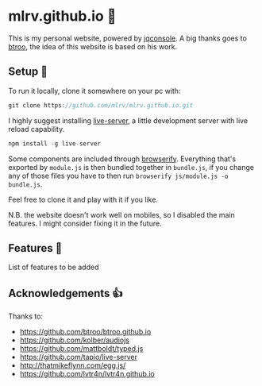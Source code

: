# mlrv.github.io :space_invader:

This is my personal website, powered by [jqconsole](https://github.com/replit/jq-console). A big thanks goes to [btroo](https://github.com/btroo), the idea of this website is based on his work.

## Setup :wrench:
To run it locally, clone it somewhere on your pc with: 
```javascript
git clone https://github.com/mlrv/mlrv.github.io.git
```
I highly suggest installing [live-server](https://github.com/tapio/live-server), a little development server with live reload capability.
```javascript
npm install -g live-server
```
Some components are included through [browserify](http://browserify.org/). Everything that's exported by `module.js` is then bundled together in `bundle.js`, if you change any of those files you have to then run  `browserify js/module.js -o bundle.js`.

Feel free to clone it and play with it if you like.

N.B. the website doesn't work well on mobiles, so I disabled the main features. I might consider fixing it in the future.

## Features :book:
List of features to be added

## Acknowledgements :thumbsup:
Thanks to:
* https://github.com/btroo/btroo.github.io
* https://github.com/kolber/audiojs
* https://github.com/mattboldt/typed.js
* https://github.com/tapio/live-server
* http://thatmikeflynn.com/egg.js/
* https://github.com/lvtr4n/lvtr4n.github.io



 

